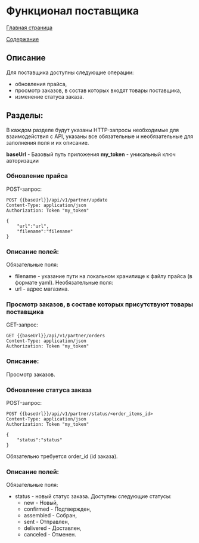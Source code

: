 # Функционал поставщика

[Главная страница](../README.md)

[Содержание](../project_description/info.md)

## Описание

Для поставщика доступны следующие операции:
- обновления прайса,
- просмотр заказов, в состав которых входят товары поставщика,
- изменение статуса заказа.

## Разделы:
В каждом разделе будут указаны HTTP-запросы необходимые для взаимодействия с API, 
указаны все обязательные и необязательные для заполнения поля и их описание.

**baseUrl** - Базовый путь приложения
**my_token** - уникальный ключ авторизации
### Обновление прайса

POST-запрос:
```
POST {{baseUrl}}/api/v1/partner/update
Content-Type: application/json
Authorization: Token "my_token"

{
    "url":"url",
    "filename":"filename"
}
```
### Описание полей:
Обязательные поля:
- filename - указание пути на локальном хранилище к файлу прайса (в формате yaml).
Необязательные поля:
- url - адрес магазина.

### Просмотр заказов, в составе которых присутствуют товары поставщика

GET-запрос:
```
GET {{baseUrl}}/api/v1/partner/orders
Content-Type: application/json
Authorization: Token "my_token"
```
### Описание:
Просмотр заказов.

### Обновление статуса заказа

POST-запрос:
```
POST {{baseUrl}}/api/v1/partner/status/<order_items_id>
Content-Type: application/json
Authorization: Token "my_token"

{
    "status":"status"
}
```
Обязательно требуется order_id (id заказа).

### Описание полей:
Обязательные поля:
- status - новый статус заказа. Доступны следующие статусы:
    - new - Новый,
    - confirmed - Подтвержден,
    - assembled - Собран,
    - sent - Отправлен,
    - delivered - Доставлен,
    - canceled - Отменен.



